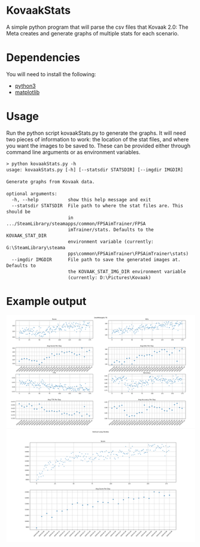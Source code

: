# KovaakStats
A simple python program that will parse the csv files that Kovaak 2.0: The Meta creates and generate
graphs of multiple stats for each scenario.

# Dependencies
You will need to install the following:
* [python3](https://www.python.org/downloads/)
* [matplotlib](https://matplotlib.org/users/installing.html)

# Usage
Run the python script kovaakStats.py to generate the graphs. It will need two pieces of information
to work: the location of the stat files, and where you want the images to be saved to. These can be
provided either through command line arguments or as environment variables.
```
> python kovaakStats.py -h
usage: kovaakStats.py [-h] [--statsdir STATSDIR] [--imgdir IMGDIR]

Generate graphs from Kovaak data.

optional arguments:
  -h, --help           show this help message and exit
  --statsdir STATSDIR  File path to where the stat files are. This should be
                       in .../SteamLibrary/steamapps/common/FPSAimTrainer/FPSA
                       imTrainer/stats. Defaults to the KOVAAK_STAT_DIR
                       environment variable (currently: G:\SteamLibrary\steama
                       pps\common\FPSAimTrainer\FPSAimTrainer\stats)
  --imgdir IMGDIR      File path to save the generated images at. Defaults to
                       the KOVAAK_STAT_IMG_DIR environment variable
                       (currently: D:\Pictures\Kovaak)
```

# Example output
![ex1](https://github.com/Bredgren/KovaakStats/blob/master/examples/1wall6targets%20TE.png)
![ex2](https://github.com/Bredgren/KovaakStats/blob/master/examples/Vertical%20Long%20Strafes.png)
